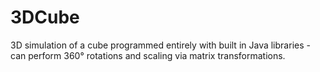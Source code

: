 # 3DCube

3D simulation of a cube programmed entirely with built in Java libraries - can perform 360° rotations and scaling via matrix transformations.
